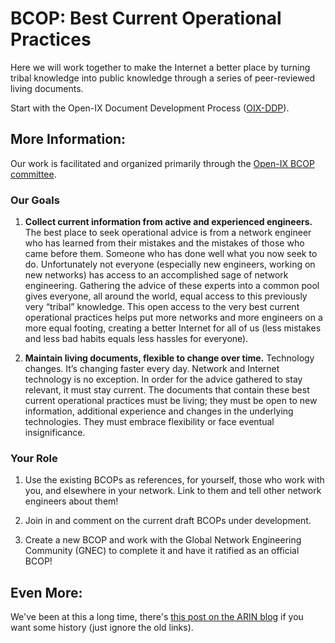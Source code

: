 # BCOP: Best Current Operational Practices

Here we will work together to make the Internet a better place by turning tribal knowledge into public knowledge through a series of peer-reviewed living documents.

Start with the Open-IX Document Development Process ([OIX-DDP](https://github.com/Open-IX/BCOP/blob/master/OIX-DDP.md)).

## More Information:
Our work is facilitated and organized primarily through the [Open-IX BCOP committee](https://www.open-ix.org/cpages/bcop-committee).

### Our Goals
1)  **Collect current information from active and experienced engineers.**  The best place to seek operational advice is from a network engineer who has learned from their mistakes and the mistakes of those who came before them. Someone who has done well what you now seek to do. Unfortunately not everyone (especially new engineers, working on new networks) has access to an accomplished sage of network engineering. Gathering the advice of these experts into a common pool gives everyone, all around the world, equal access to this previously very “tribal” knowledge. This open access to the very best current operational practices helps put more networks and more engineers on a more equal footing, creating a better Internet for all of us (less mistakes and less bad habits equals less hassles for everyone).

2)  **Maintain living documents, flexible to change over time.**  Technology changes. It’s changing faster every day. Network and Internet technology is no exception. In order for the advice gathered to stay relevant, it must stay current. The documents that contain these best current operational practices must be living; they must be open to new information, additional experience and changes in the underlying technologies. They must embrace flexibility or face eventual insignificance.

### Your Role
1) Use the existing BCOPs as references, for yourself, those who work with you, and elsewhere in your network. Link to them and tell other network engineers about them!

2) Join in and comment on the current draft BCOPs under development.

3)  Create a new BCOP and work with the Global Network Engineering Community (GNEC) to complete it and have it ratified as an official BCOP!

## Even More:
We've been at this a long time, there's [this post on the ARIN blog](https://teamarin.net/2012/05/17/bcop-building-a-living-library-for-network-engineers-by-network-engineers/) if you want some history (just ignore the old links).
